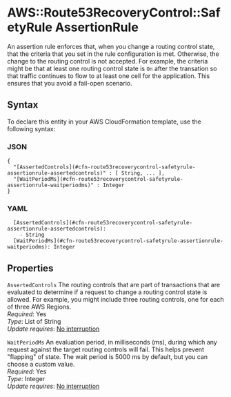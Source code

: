 # AWS::Route53RecoveryControl::SafetyRule AssertionRule<a name="aws-properties-route53recoverycontrol-safetyrule-assertionrule"></a>

An assertion rule enforces that, when you change a routing control state, that the criteria that you set in the rule configuration is met\. Otherwise, the change to the routing control is not accepted\. For example, the criteria might be that at least one routing control state is `On` after the transation so that traffic continues to flow to at least one cell for the application\. This ensures that you avoid a fail\-open scenario\.

## Syntax<a name="aws-properties-route53recoverycontrol-safetyrule-assertionrule-syntax"></a>

To declare this entity in your AWS CloudFormation template, use the following syntax:

### JSON<a name="aws-properties-route53recoverycontrol-safetyrule-assertionrule-syntax.json"></a>

```
{
  "[AssertedControls](#cfn-route53recoverycontrol-safetyrule-assertionrule-assertedcontrols)" : [ String, ... ],
  "[WaitPeriodMs](#cfn-route53recoverycontrol-safetyrule-assertionrule-waitperiodms)" : Integer
}
```

### YAML<a name="aws-properties-route53recoverycontrol-safetyrule-assertionrule-syntax.yaml"></a>

```
  [AssertedControls](#cfn-route53recoverycontrol-safetyrule-assertionrule-assertedcontrols): 
    - String
  [WaitPeriodMs](#cfn-route53recoverycontrol-safetyrule-assertionrule-waitperiodms): Integer
```

## Properties<a name="aws-properties-route53recoverycontrol-safetyrule-assertionrule-properties"></a>

`AssertedControls`  <a name="cfn-route53recoverycontrol-safetyrule-assertionrule-assertedcontrols"></a>
The routing controls that are part of transactions that are evaluated to determine if a request to change a routing control state is allowed\. For example, you might include three routing controls, one for each of three AWS Regions\.  
*Required*: Yes  
*Type*: List of String  
*Update requires*: [No interruption](https://docs.aws.amazon.com/AWSCloudFormation/latest/UserGuide/using-cfn-updating-stacks-update-behaviors.html#update-no-interrupt)

`WaitPeriodMs`  <a name="cfn-route53recoverycontrol-safetyrule-assertionrule-waitperiodms"></a>
An evaluation period, in milliseconds \(ms\), during which any request against the target routing controls will fail\. This helps prevent "flapping" of state\. The wait period is 5000 ms by default, but you can choose a custom value\.  
*Required*: Yes  
*Type*: Integer  
*Update requires*: [No interruption](https://docs.aws.amazon.com/AWSCloudFormation/latest/UserGuide/using-cfn-updating-stacks-update-behaviors.html#update-no-interrupt)